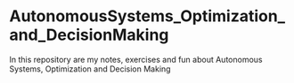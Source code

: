 # AutonomousSystems_Optimization_and_DecisionMaking
In this repository are my notes, exercises and fun about Autonomous Systems, Optimization and Decision Making
